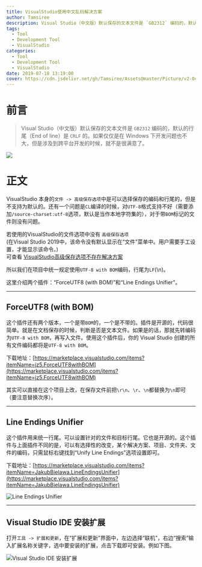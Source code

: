```yaml
---
title: VisualStudio使用中文乱码解决方案
author: Tamsiree
description: Visual Studio（中文版）默认保存的文本文件是 `GB2312` 编码的，默认的行尾（End of line）是 `CRLF` 的。如果仅仅是在 Windows 下开发问题也不大，但是涉及到跨平台开发的时候，就不是很满意了。
tags:
  - Tool
  - Development Tool
  - VisualStudio
categories:
  - Tool
  - Development Tool
  - VisualStudio
date: 2019-07-18 13:19:00
cover: https://cdn.jsdelivr.net/gh/Tamsiree/Assets@master/Picture/v2-0c1570453df88cc154251edad85e4440_hd.jpg
---
```

# 前言
> Visual Studio（中文版）默认保存的文本文件是 `GB2312` 编码的，默认的行尾（End of line）是 `CRLF` 的。如果仅仅是在 Windows 下开发问题也不大，但是涉及到跨平台开发的时候，就不是很满意了。

![](https://cdn.jsdelivr.net/gh/Tamsiree/Assets@master/DeskTop/n67rkq.png)

<!-- more -->

# 正文

VisualStudio 本身的`文件 -> 高级保存选项`中是可以选择保存的编码和行尾的，但是不支持为默认的。还有一个问题是`CL`编译的时候，对`UTF-8`格式支持不好（需要添加`/source-charset:utf-8`选项，默认是当作本地字符集的），对于带`BOM`标记的文件则没有问题。

若使用的VisualStudio的文件选项中没有 `高级保存选项`    
(在Visual Studio 2019中，该命令没有默认显示在“文件”菜单中。用户需要手工设置，才能显示该命令。)     
可查看 [VisualStudio高级保存选项不存在解决方案](https://tamsiree.github.io/Tool/Development-Tool/VisualStudio/VisualStudio高级保存选项不存在解决方案)

所以我们在项目中统一规定使用`UTF-8 with BOM`编码，行尾为`LF`(\\n)。

这里介绍两个插件：“ForceUTF8 (with BOM)”和“Line Endings Unifier”。

---

## ForceUTF8 (with BOM)

这个插件还有两个版本，一个是带`BOM`的，一个是不带的。插件是开源的，代码很简单。就是在文档保存的时候，判断是否是文本文件。如果是的话，那就先转编码为`UTF-8 with BOM`，再写入文件。使用这个插件后，你的 Visual Studio 创建的所有文件编码都将是`UTF-8 with BOM`。

下载地址：[https://marketplace.visualstudio.com/items?itemName=jz5.ForceUTF8withBOM](https://marketplace.visualstudio.com/items?itemName=jz5.ForceUTF8withBOM)

其实可以直接在这个项目上改，在保存文件前把`\r\n`、`\r`、`\n`都替换为`\n`即可（要注意替换次序）。

---

## Line Endings Unifier

这个插件用来统一行尾。可以设置针对的文件和目标行尾。它也是开源的。这个插件与上面插件不同的是，可以有选择性的改变，某个解决方案、项目、文件夹、文件的编码，只需鼠标右键找到“Unify Line Endings”选项设置即可。

下载地址：[https://marketplace.visualstudio.com/items?itemName=JakubBielawa.LineEndingsUnifier](https://marketplace.visualstudio.com/items?itemName=JakubBielawa.LineEndingsUnifier)

![Line Endings Unifier](https://www.123si.org/photo-gallery/articles/2019/03/07/original/123si-org-img-1551943740925.jpg "Line Endings Unifier")

---

## Visual Studio IDE 安装扩展

打开`工具 -> 扩展和更新`，在“扩展和更新”界面中，左边选择“联机”，右边“搜索”输入扩展名称关键字，选中要安装的扩展，点击下载即可安装。例如下图。

![Visual Studio IDE 安装扩展](https://www.123si.org/photo-gallery/articles/2019/03/07/original/123si-org-img-1551946922424.jpg "Visual Studio IDE 安装扩展")